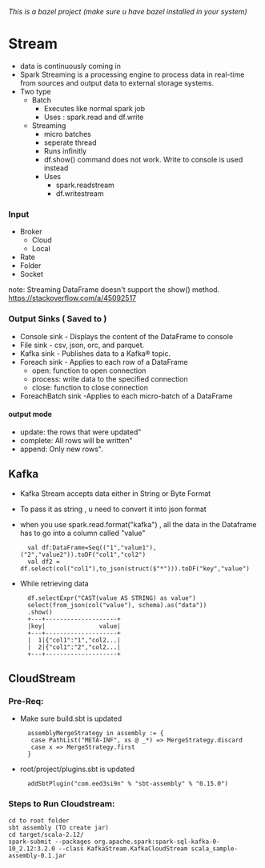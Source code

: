 _This is a bazel project (make sure u have bazel installed in your system)_
# Stream
- data is continuously coming in
- Spark Streaming is a processing engine to process data in real-time from sources and output data to external storage systems.
- Two type
    - Batch 
        - Executes like normal spark job
        - Uses : spark.read and df.write
    - Streaming 
        - micro batches
        - seperate thread
        - Runs infinitly
        - df.show() command does not work. Write to console is used instead
        - Uses 
            - spark.readstream 
            - df.writestream

### Input
- Broker
    - Cloud
    - Local
- Rate
- Folder
- Socket

note:
Streaming DataFrame doesn't support the show() method.
https://stackoverflow.com/a/45092517

###  Output Sinks ( Saved to )
- Console sink -  Displays the content of the DataFrame to console
- File sink - csv, json, orc, and parquet.
- Kafka sink - Publishes data to a Kafka® topic.
- Foreach sink - Applies to each row of a DataFrame 
  - open: function to open connection
  - process: write data to the specified connection
  - close: function to close connection
- ForeachBatch sink -Applies to each micro-batch of a DataFrame

#### output mode
-   update: the rows that were updated"
-   complete: All rows will be written"
-   append: Only new rows".

## Kafka
- Kafka Stream accepts data either in String or Byte Format
- To pass it as string , u need to convert it into json format
- when you use spark.read.format("kafka") , all the data in the Dataframe has to go into a column called "value"
    
        val df:DataFrame=Seq(("1","value1"),("2","value2")).toDF("col1","col2")
        val df2 = df.select(col("col1"),to_json(struct($"*"))).toDF("key","value")


- While retrieving data 

        df.selectExpr("CAST(value AS STRING) as value")
        select(from_json(col("value"), schema).as("data"))
        .show()
        +---+--------------------+
        |key|               value|
        +---+--------------------+
        |  1|{"col1":"1","col2...|
        |  2|{"col1":"2","col2...|
        +---+--------------------+

## CloudStream

### Pre-Req:
- Make sure build.sbt is updated

        assemblyMergeStrategy in assembly := {
         case PathList("META-INF", xs @ _*) => MergeStrategy.discard
         case x => MergeStrategy.first
        }
    
- root/project/plugins.sbt is updated

        addSbtPlugin("com.eed3si9n" % "sbt-assembly" % "0.15.0")
    
### Steps to Run Cloudstream:

    cd to root folder
    sbt assembly (TO create jar)
    cd target/scala-2.12/
    spark-submit --packages org.apache.spark:spark-sql-kafka-0-10_2.12:3.2.0 --class KafkaStream.KafkaCloudStream scala_sample-assembly-0.1.jar
